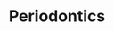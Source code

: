 ---
templateKey: specialties-page
language: en
title: Periodontics
redirects: /especialidades/periodoncia/

# Hero Section
hero:
  display: true
  type: default
  image: /img/hero-periodonthics.jpg
  parallax: false
  title: >
    <span class="bebas" style="font-family:Bebas Neue Bold;color:white;font-weight:lighter">PERIODONTICS</span>
  indicator: false
  halfSize: true

# Heading Section
specialtiesHeading:
  display: true
  img: /img/icon-periodontics.jpg
  content: The main cause of Periodontitis is dental plaque, an accumulation of food debris and bacteria that is deposited on the surface of teeth and gums when the person lacks an adequate oral hygiene technique.

# Aside section
paragraphSection:
  body: >
    <p>This Dental Specialty is focusing in the prevention, diagnosis and treatment of all infectious diseases <em>(GINGIVITIS and PERIODONTITIS)</em> that attack the teeth fixation apparatus: gums, alveolar bone, cement and periodontal ligament, and which are responsible for up to 80 % of dental losses in subjects over 35 years. <strong>It is not enough with have healthy teeth, the health of the gums is as or more important than staying caries free.</strong></p>
    <p><strong>Usually, treatment involves the elimination and control of local infectious irritants such as bacterial plaque and dental calculus</strong> through deep tartrectomies <em>(cleanings)</em> and the teaching of proper oral hygiene techniques. In more advanced cases, it is usually necessary to implement more complex surgical procedures that involve scaling&nbsp;and&nbsp;root planing, periodontal flaps, bone grafts, membranes placement and the so-called GUIDED TISSUE REGENERATION.</p>
    <p><strong>Periodontal disease is almost always asymptomatic in its early stages, which is why it is so dangerous and destructive</strong>. When the first signs such as brushing bleeding, tooth separation and dental mobility appear, we are generally in the presence of advanced phases of it. <strong>Without specialized treatment all the support bone is lost and then the teeth will loosen and fall </strong><strong><br /> irremedibly</strong><strong>.</strong></p>
    <p>Another additional benefit of this Specialty is that we can obtain from the so-called PERIODONTAL PLASTIC SURGERY that includes a set of techniques that allow the Dentist <strong>to modify the gum's contour, thickness and shape</strong>, achieving invaluable aesthetic effects for patients. Generally this type of surgery is complementary to treatments of Orthodontics, Whitening and Dental Aesthetics.</p>     
  image: /img/aside-periodontics.jpg

# Quote Section
quote:
  title: ''
  body: >
    Current scientific evidence links periodontal diseases with other systemic diseases such as diabetes, chronic obstructive pulmonary disease, pneumonia, rheumatoid arthritis, kidney failure, obesity, metabolic syndrome, ischemic cardiovascular disease and pregnancy disorders.
  author: Dr. Javier Martínez Téllez
  footer:
    position: General Dentist - Periodontist
    clinic: DENTAL VIP, Especialidades Odontológicas s.c.

# Parallax Section
plainParallax:
  image: /img/parallax-periodontics.jpg

# Faq Section
faq:
  title:  Frequently Asked Questions
  blocks:
    - questions:
        - question: How is a healthy gum?
          answer: >
            <p>Under normal conditions, the gum is fine, thin, resilient, firmly adhered to the underlying bone tissue and arranged in such a way that its contours faithfully the cervical surface of the teeth, forming a well-defined scalloping. It must cover the entire root, be coral pink and have a pointed surface texture very similar to the peel of an orange.</p>

        - question: How are periodontal diseases classified?
          answer: >
            <p>Although its scientific classification is extremely extensive and complex, it would suffice to know that of all periodontal diseases, gingivitis is the most common, mild and with best prognosis, since its evolution only affects the marginal gum and its damage is completely reversible. But if it is not treated on time, it advances and attacks the alveolar bone, causing infection, reabsorption and loss of it <em>(periodontitis)</em> with formation of periodontal sacs, pus and recession of the gum. When losing their support bone, the teeth gradually loosen until falling. Although periodontitis can be localized or generalized, chronic, aggressive, necrotizing, associated with systemic diseases, drugs, endo-periodontal lesions or other acquired conditions, the most important thing is that the Specialist knows to recognize to which of the variants he faces to be able to establish an adequate and effective periodontal treatment that offers the greatest chance of success.</p>

        - question: What are their causes?
          answer: >
            <p>They are essentially of bacterial etiology. Although the accumulation of dental plaque on the teeth is decisive for the onset and progression of periodontal disease, its severity and response to treatment will be the result of the interaction of a large number of modifying, contributing and/or predisposing factors. So, in the end, we can say that it is a pathology of multifactorial origin.</p>

        - question: At what age do they usually appear?
          answer: >
            <p>With the exception of gingivitis, periodontal diseases are rarely diagnosed before 15 years old, although to do it is under forms very severe and aggressive that seriously threaten teething, and even the general health of the child. They usually appear in adults, starting their first manifestations at an early age, around 25 years old. The younger the individual is at the time of appearing, the more severe their evolution will probably be and complex their treatment. There is no doubt that the incidence of periodontopathies is directly proportional to the age of people.</p>

        - question: What other factors can trigger them?
          answer: >
            <p>Tobacco, alcohol and stress. Also some medications and systemic diseases such as diabetes, osteoporosis or severe immunosuppression states. Defective, over-contoured or poorly adjusted restorations, crooked or crowded teeth <em>(malocclusions)</em> and poor oral hygiene are also factors that trigger and stimulate the pathogenic potential of periodontal diseases.</p>

        - question: Is there any relationship between periodontal disease and pregnancy?
          answer: >
            <p>Pregnancy causes many hormonal changes that exponentially increase the risk of periodontal disease in women, and this in turn, is associated with preeclampsia, low birth weight and premature birth. Periodontal disease, by suppose a deposit of microorganisms and their toxic products, can trigger a systemic risk response. Therefore, expectant women should always seek immediate care for periodontal disease and thus reduce the risk of pre and postnatal complications.</p>

        - question: How can periodontal diseases be prevented?
          answer: >
            <p>Keeping gums healthy throughout life should not be as difficult as it seems. We only need constancy in the hygiene and care of our mouth, to prevent the formation of calculus and bacterial plaque. In addition, periodic visits to the dentist are essential to achieve a deeper cleaning, especially in those places of difficult access for both, the brushes and dental floss.</p>

        - question: How can I know if my gum is already sick?
          answer: >
            <p>The most obvious signs are spontaneous bleeding or to tooth brushing, the appearance of pus with a bad taste or smell of the mouth, redness or retraction of the gum, change in the position of the teeth, sensitivity, pain and dental mobility. The definitive diagnosis should always be accomplished by the Dentist after performing a thorough clinical examination and a complete radiological study.</p>
        - question: Is periodontal disease curable?
          answer: >
            <p>It depends on the variant. Gingivitis is completely reversible and curable. However, different forms of periodontitis cause irreversible damage to the dental insertion apparatus. Considering the moderate and advanced variants of PD as chronic and controllable entities, but with a high risk of recurrence, it is difficult to speak of total curing. A patient with periodontitis, apart from learning, mastering and conscientiously applying the various oral hygiene techniques, must maintain a regular lifetime control with his Periodontist, to stabilize his condition over time and achieve what we know today as a "reduced but healthy periodontium", a periodontium affected to some extent but with a capacity for regeneration and no evidence of active disease. Under this condition, natural dentition may be preserved for many more years.</p>

        - question: Can I recover lost bone?
          answer: >
            <p>Sometimes the defects produced in the maxillary bone due to periodontal disease have very specific characteristics that enable its bone regeneration. Guided tissue regeneration procedures are applied in different ways, either in the form of filler material, resorbable membranes or with substances derived from organic proteins that stimulate bone growth. These procedures are complex and require a high professional qualification, but we reiterate, they are only possible in some very specific occasions, generally in well-defined vertical defects.</p>
    - questions:
        - question: Is the dental mobility produced by periodontitis reversible?
          answer: >
            <p>Mobility usually persists despite periodontal treatment because, unfortunately, the general level of bone never recovers. The teeth that show mobility at the time of diagnosis could be lost in the short or medium term despite the treatment, and it is the reason that justifies the need for early diagnosis and control of the disease.</p>

        - question: Are antibiotics useful in general therapy?
          answer: >
            <p>Antibiotics are substances capable of eliminating or inactivating bacteria, and periodontal disease as an infection is susceptible to its mechanisms of action. However, and due to their chronic nature, it is not feasible to use them continuously in cases of periodontitis, since their prolonged use would generate bacterial resistance and unacceptable side effects on the organism. Currently, it is recommended to use antibiotics only against the most aggressive variants, in the acute phase, for a well-defined period of time and always with the help of a culture-antibiogram that reveals the most effective drug for each particular situation.</p>

        - question: What is the difference between a tartrectomy and a root planing?
          answer: >
            <p>Prophylaxis, cleaning or tartrectomy are the same thing, they are three terms that are used interchangeably to refer to the professional removal of plaque and supragingival calculus, that one which is visible and that is formed on the exposed surface of the tooth, above the gum. However, in patients with bone loss we must do a much deeper cleaning that eliminates the periodontal sacs, the tartar that is inside them and the infected root cement. This procedure is known as scaling and root planing. Another variant is periodontal curettage, a surgical technique that goes beyond and not only removes infected cement, but also part of the soft tissue of the periodontal pocket&rsquo;s wall. It is a technique that is currently used only in very particular situations.</p>

        - question: How is a periodontal pocket or pathological sac?
          answer: >
            <p>In health conditions, the gum joins the tooth through an epithelial insertion forming a groove <em>(gingival groove)</em> of between 1 and 3 mm deep. A periodontal pocket is a degenerative lesion of the periodontium, an abnormal space <em>(greater than 4 mm)</em> that forms between the gum and the tooth, at the level of the gingival groove, as a result of the constant accumulation of plaque and bacteria below of the gum. Due to its depth, the presence of pathological sacs completely impede the removal of dental plaque by the patient and favors the formation of tartar, the destruction of the supporting bone and the aggravation of periodontal disease.</p>

        - question: What does it consist of and when is a flap surgery indicated?
          answer: >
            <p>A periodontal flap is a gum portion that is surgically separated from the underlying tissues to allow access, visibility and cleanliness of the bone and root surfaces. We could essentially consider it as an open subgingival curettage. It is one of the most used treatments in advanced periodontitis and its basic objectives are to remove calculus and plaque from inaccessible areas, eliminate or reduce periodontal pockets, ensure a more favorable tissue contour and increase the amount of attached gum. In addition, in some patients with severe retractions, exposed roots or mucogingival defects, a flap allows us to move the gum to different positions to correct lesions by default.</p>

        - question: When is a bone graft placed?
          answer: >
            <p>The surgical techniques currently available only allow to graft bone in some types of periodontal lesions and, often, only partially. The unique defects in which the scientific literature has demonstrated the effectiveness of grafts are vertical type lesions <em>(circumscribed defects of 1, 2 or 3 walls) </em>and those of furca in lower molars. Unfortunately, regenerative procedures fail when attempts are made to treat horizontal lesions <em>(the most common in periodontal disease) </em>or any furca defect in the upper molars. Conversely, bone grafts are highly effective in increasing the quantity and quality of bone in the recipient bed as a procedure prior to the placement of dental implants.</p>

        - question: How are gingival recessions or retractions treated?
          answer: >
            <p>The first thing, before performing any type of surgical intervention, is to eliminate the cause that has caused the gum retraction: aggressive brushing, excessive consumption of acidic substances, occlusal trauma, parafunctional habits and/or permanent accumulation of local irritants <em>(plaque bacterial and dental calculus). </em>Then, continuity is given to treatment with mucogingival surgeries such as coronal advancement flaps to &ldquo;stretch&rdquo; the gum and cover the exposed root and/or with sub-epithelial connective grafts taken from the palatine mucosa.</p>

        - question: What is the periodontal support or maintenance phase?
          answer: >
            <p>It is the phase of periodontal therapy during which the disease is monitored to control its etiological and risk factors. It is considered from the clinical point of view, an active therapy, which should have the same professional attention and importance as the initial or attack therapy. Its main objective is to prevent the progression and recurrence of periodontal disease in patients who have been previously treated. It usually requires periodic visits, every 3 months at the beginning, to rule out the presence of local irritants, clinical signs of inflammation and to verify the full mastery over execution of the different oral hygiene techniques.</p>

        - question: What to do if I finally lose some teeth?</strong></p>
          answer: >
            <p>If you went to treatment late or if your periodontitis could not be adequately controlled, you may lose or have lost teeth as a result of it. In that case, it is convenient that you replace them immediately to avoid functional overloads of those ones who still remain in the mouth, a fact that would significantly accelerate the general evolution of the disease. The best way to replace your teeth is by means of fixed prosthesis, since removable devices usually damage the gum and the remaining natural teeth, so they should be placed only if there is no possibility of making a fixed one.</p>

        - question: If I have periodontitis, can I opt for dental implants?
          answer: >
            <p>Of course yes! and it is in fact the ideal alternative, but never in cases of active periodontal disease. First it is necessary to treat and control it so that the implants behave equal and have the same chances of success as in a healthy patient. If we take into account that from the periodontal point of view dental implants are subject to the same risks of infection as natural teeth, we will understand why it is essential, to prevent implants from running the same fate, that a person who has lost their teeth due to failures of oral hygiene be trained and qualified in the techniques of brushing and flossing.</p>

# Clinic Cases
clinicCases:
  title: Periodontics - Clinical Cases
  items:
    - image: /img/clinic-cases-periodontics-en-01-thumb.jpg
      title: > 
        <h6>CONNECTIVE TISSUE GRAFT </h6>
    - image: /img/clinic-cases-periodontics-en-02-thumb.jpg
      title: >
        <h6>GENERALIZED CHRONIC PERIODONTITIS </h6>
    - image: /img/clinic-cases-periodontics-en-03-thumb.jpg
      title: >
        <h6>SUPERIOR DENTAL SPLINTING</h6>
    - image: /img/clinic-cases-periodontics-en-04-thumb.jpg
      title: >
        <h6>1ST PHASE OF THE PERIODONTAL TREATMENT </h6>
    - image: /img/clinic-cases-periodontics-en-05-thumb.jpg
      title: >
        <h6>GINGIVAL RECESSION</h6>
    - image: /img/clinic-cases-periodontics-en-06-thumb.jpg
      title: >
        <h6>ALTERED PASSIVE ERUPTION</h6>
    - image: /img/clinic-cases-periodontics-en-07-thumb.jpg
      title: >
        <h6>PERIODONTAL PLASTIC SURGERY </h6>
    - image: /img/clinic-cases-periodontics-en-08-thumb.jpg
      title: >
        <h6>GINGIVAL GRAFT AND TOTAL CERAMIC CROWN </h6>
    - image: /img/clinic-cases-periodontics-en-09-thumb.jpg
      title: >
        <h6>PRE-IMPLANT BONE REGENERATION</h6>
    - image: /img/clinic-cases-periodontics-en-10-thumb.jpg
      title: >
        <h6>PROPHYLAXIS AND TEETH WHITENING </h6>
    - image: /img/clinic-cases-periodontics-en-11-thumb.jpg 
      title: >
        <h6>RESTORATIONS ON PERIODONTAL DISEASE </h6>
    - image: /img/clinic-cases-periodontics-en-12-thumb.jpg
      title: >
        <h6>CORONAL REPOSITIONING FLAP</h6>
    - image: /img/clinic-cases-periodontics-en-13-thumb.jpg
      title: >
        <h6>ADJUVANT TREATMENT </h6>
    - image: /img/clinic-cases-periodontics-en-14-thumb.jpg
      title: >
        <h6>DRUG-INDUCED GINGIVAL HYPERPLASIA</h6>
    - image: /img/clinic-cases-periodontics-en-15-thumb.jpg
      title: >
        <h6>GINGIVECTOMY</h6>
    - image: /img/clinic-cases-periodontics-en-16-thumb.jpg
      title: >
        <h6>DIASTEMAS BY PERIODONTAL DISEASE </h6>
    - image: /img/clinic-cases-periodontics-en-17-thumb.jpg
      title: >
        <h6>ROUTINE TARTRECTOMY </h6>
    - image: /img/clinic-cases-periodontics-en-18-thumb.jpg
      title: >
        <h6>SUBGINGIVAL CURETTAGE</h6>
    - image: /img/clinic-cases-periodontics-en-19-thumb.jpg
      title: >
        <h6>MELANIC GINGIVAL PIGMENTATIONS </h6>
    - image: /img/clinic-cases-periodontics-en-20-thumb.jpg
      title: >
        <h6>MUCOGINGIVAL SURGERY </h6>
    - image: /img/clinic-cases-periodontics-en-21-thumb.jpg
      title: >
        <h6>POCKET REDUCTION SURGERY</h6>
  lightbox:
    placeholder: ROTATE THE DEVICE TO ENLARGE THE IMAGES
    type: ''
    images: 
      - image: /img/clinic-cases-periodontics-en-01.jpg
      - image: /img/clinic-cases-periodontics-en-02.jpg
      - image: /img/clinic-cases-periodontics-en-03.jpg
      - image: /img/clinic-cases-periodontics-en-04.jpg
      - image: /img/clinic-cases-periodontics-en-05.jpg
      - image: /img/clinic-cases-periodontics-en-06.jpg
      - image: /img/clinic-cases-periodontics-en-07.jpg
      - image: /img/clinic-cases-periodontics-en-08.jpg
      - image: /img/clinic-cases-periodontics-en-09.jpg
      - image: /img/clinic-cases-periodontics-en-10.jpg
      - image: /img/clinic-cases-periodontics-en-11.jpg
      - image: /img/clinic-cases-periodontics-en-12.jpg
      - image: /img/clinic-cases-periodontics-en-13.jpg
      - image: /img/clinic-cases-periodontics-en-14.jpg
      - image: /img/clinic-cases-periodontics-en-15.jpg
      - image: /img/clinic-cases-periodontics-en-16.jpg
      - image: /img/clinic-cases-periodontics-en-17.jpg
      - image: /img/clinic-cases-periodontics-en-18.jpg
      - image: /img/clinic-cases-periodontics-en-19.jpg
      - image: /img/clinic-cases-periodontics-en-20.jpg
      - image: /img/clinic-cases-periodontics-en-21.jpg

# Responsive Aside Paragraphs
asides:
  display: false
  sections:
    - align: right
      title: >
        <h3>''</h3>
      content: >
        <p>''</p>
      image: /img/professionals-dr-castor-jose-garaban-povea.png
      footer:
        display: true
        image:
          src: /img/professionals-dr-castor-jose-garaban-povea-studies.jpg
          display: true
        button:
          text: ''
          to: ''
          display: false
  
  
# Testimonial Section
lightQuote:
  color: '#fff'
  display: true
  img:
    ld: /img/quotes-periodontics.jpg
    pt: /img/quotes-periodontics-portrait.jpg
  content: I HAD GONE TO VARIOUS DENTISTS AND NEVER TOLD ME THAT I SUFFERED FROM THE GUMS. AS I KNEW SOMETHING WAS NOT GOING WELL, I VISITED DENTAL VIP IN SEARCH OF A NEW OPINION. THEY MADE ME A COMPLETE RADIOGRAPHIC STUDY AND FOUND ME MODERATE PERIODONTITIS. FORTUNATELY, I AM ALREADY UNDER TREATMENT. "

# Contact Form
form:
  title: Consult Us Right Now!
  img: /img/parallax-form-specialties.png

# Procedures Section
procedures:
  display: true
  title: Give your Health the Value It Deserves!
  procedures:
    - title: Facilities
      to: /en/the-clinic/facilities/
      img: /img/procedures-facilities.jpg
    - title: Technology
      to: /en/the-clinic/technology/
      img: /img/procedures-technology.jpg
    - title: Professional Staff
      to:  /en/professional-staff/
      img: /img/procedures-professionals.png
---